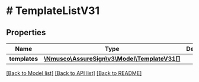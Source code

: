 # # TemplateListV31

## Properties

Name | Type | Description | Notes
------------ | ------------- | ------------- | -------------
**templates** | [**\Nmusco\AssureSign\v3\Model\TemplateV31[]**](TemplateV31.md) |  | [optional] 

[[Back to Model list]](../../README.md#documentation-for-models) [[Back to API list]](../../README.md#documentation-for-api-endpoints) [[Back to README]](../../README.md)



